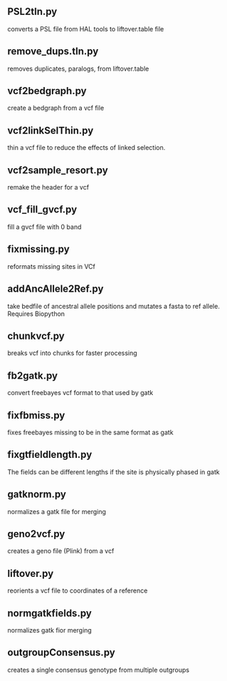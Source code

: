 ## PSL2tln.py
converts a PSL file from HAL tools to liftover.table file

## remove_dups.tln.py
removes duplicates, paralogs, from liftover.table

## vcf2bedgraph.py
create a bedgraph from a vcf file

## vcf2linkSelThin.py
thin a vcf file to reduce the effects of linked selection.

## vcf2sample_resort.py
remake the header for a vcf

## vcf_fill_gvcf.py
fill a gvcf file with 0 band

## fixmissing.py
reformats missing sites in VCf

## addAncAllele2Ref.py
take bedfile of ancestral allele positions and mutates a fasta to ref allele. Requires Biopython

## chunkvcf.py
breaks vcf into chunks for faster processing

## fb2gatk.py
convert freebayes vcf format to that used by gatk

## fixfbmiss.py
fixes freebayes missing to be in the same format as gatk

## fixgtfieldlength.py
The fields can be different lengths if the site is physically phased in gatk

## gatknorm.py
normalizes a gatk file for merging

## geno2vcf.py
creates a geno file (Plink) from a vcf

## liftover.py
reorients a vcf file to coordinates of a reference

## normgatkfields.py
normalizes gatk fior merging

## outgroupConsensus.py
creates a single consensus genotype from multiple outgroups
